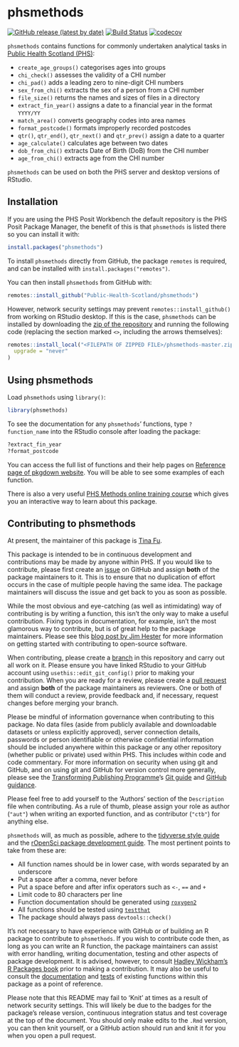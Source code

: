 
<!-- README.md is generated from README.Rmd. Please edit that file -->

# phsmethods

[![GitHub release (latest by
date)](https://img.shields.io/github/v/release/Public-Health-Scotland/phsmethods)](https://github.com/Public-Health-Scotland/phsmethods/releases/latest)
[![Build
Status](https://github.com/Public-Health-Scotland/phsmethods/workflows/R-CMD-check/badge.svg)](https://github.com/Public-Health-Scotland/phsmethods/actions)
[![codecov](https://codecov.io/gh/Public-Health-Scotland/phsmethods/branch/master/graph/badge.svg)](https://app.codecov.io/gh/Public-Health-Scotland/phsmethods)

`phsmethods` contains functions for commonly undertaken analytical tasks
in [Public Health Scotland
(PHS)](https://www.publichealthscotland.scot/):

- `create_age_groups()` categorises ages into groups
- `chi_check()` assesses the validity of a CHI number
- `chi_pad()` adds a leading zero to nine-digit CHI numbers
- `sex_from_chi()` extracts the sex of a person from a CHI number
- `file_size()` returns the names and sizes of files in a directory
- `extract_fin_year()` assigns a date to a financial year in the format
  `YYYY/YY`
- `match_area()` converts geography codes into area names
- `format_postcode()` formats improperly recorded postcodes
- `qtr()`, `qtr_end()`, `qtr_next()` and `qtr_prev()` assign a date to a
  quarter
- `age_calculate()` calculates age between two dates
- `dob_from_chi()` extracts Date of Birth (DoB) from the CHI number
- `age_from_chi()` extracts age from the CHI number

`phsmethods` can be used on both the PHS server and desktop versions of
RStudio.

## Installation

If you are using the PHS Posit Workbench the default repository is the
PHS Posit Package Manager, the benefit of this is that `phsmethods` is
listed there so you can install it with:

``` r
install.packages("phsmethods")
```

To install `phsmethods` directly from GitHub, the package `remotes` is
required, and can be installed with `install.packages("remotes")`.

You can then install `phsmethods` from GitHub with:

``` r
remotes::install_github("Public-Health-Scotland/phsmethods")
```

However, network security settings may prevent
`remotes::install_github()` from working on RStudio desktop. If this is
the case, `phsmethods` can be installed by downloading the [zip of the
repository](https://github.com/Public-Health-Scotland/phsmethods/archive/master.zip)
and running the following code (replacing the section marked `<>`,
including the arrows themselves):

``` r
remotes::install_local("<FILEPATH OF ZIPPED FILE>/phsmethods-master.zip",
  upgrade = "never"
)
```

## Using phsmethods

Load `phsmethods` using `library()`:

``` r
library(phsmethods)
```

To see the documentation for any `phsmethods`’ functions, type
`?function_name` into the RStudio console after loading the package:

``` r
?extract_fin_year
?format_postcode
```

You can access the full list of functions and their help pages on
[Reference page of pkgdown
website](https://public-health-scotland.github.io/phsmethods/reference/index.html).
You will be able to see some examples of each function.

There is also a very useful [PHS Methods online training
course](https://scotland.shinyapps.io/phs-learnr-phsmethods) which gives
you an interactive way to learn about this package.

## Contributing to phsmethods

At present, the maintainer of this package is [Tina
Fu](https://github.com/Tina815).

This package is intended to be in continuous development and
contributions may be made by anyone within PHS. If you would like to
contribute, please first create an
[issue](https://github.com/Public-Health-Scotland/phsmethods/issues) on
GitHub and assign **both** of the package maintainers to it. This is to
ensure that no duplication of effort occurs in the case of multiple
people having the same idea. The package maintainers will discuss the
issue and get back to you as soon as possible.

While the most obvious and eye-catching (as well as intimidating) way of
contributing is by writing a function, this isn’t the only way to make a
useful contribution. Fixing typos in documentation, for example, isn’t
the most glamorous way to contribute, but is of great help to the
package maintainers. Please see this [blog post by Jim
Hester](https://www.tidyverse.org/blog/2017/08/contributing/) for more
information on getting started with contributing to open-source
software.

When contributing, please create a
[branch](https://github.com/Public-Health-Scotland/phsmethods/branches)
in this repository and carry out all work on it. Please ensure you have
linked RStudio to your GitHub account using `usethis::edit_git_config()`
prior to making your contribution. When you are ready for a review,
please create a [pull
request](https://github.com/Public-Health-Scotland/phsmethods/pulls) and
assign **both** of the package maintainers as reviewers. One or both of
them will conduct a review, provide feedback and, if necessary, request
changes before merging your branch.

Please be mindful of information governance when contributing to this
package. No data files (aside from publicly available and downloadable
datasets or unless explicitly approved), server connection details,
passwords or person identifiable or otherwise confidential information
should be included anywhere within this package or any other repository
(whether public or private) used within PHS. This includes within code
and code commentary. For more information on security when using git and
GitHub, and on using git and GitHub for version control more generally,
please see the [Transforming Publishing
Programme](https://www.isdscotland.org/Products-and-Services/Transforming-Publishing-Programme/)’s
[Git guide](https://Public-Health-Scotland.github.io/git-guide/) and
[GitHub
guidance](https://github.com/Public-Health-Scotland/GitHub-guidance).

Please feel free to add yourself to the ‘Authors’ section of the
`Description` file when contributing. As a rule of thumb, please assign
your role as author (`"aut"`) when writing an exported function, and as
contributor (`"ctb"`) for anything else.

`phsmethods` will, as much as possible, adhere to the [tidyverse style
guide](https://style.tidyverse.org/) and the [rOpenSci package
development guide](https://devguide.ropensci.org/). The most pertinent
points to take from these are:

- All function names should be in lower case, with words separated by an
  underscore
- Put a space after a comma, never before
- Put a space before and after infix operators such as `<-`, `==` and
  `+`
- Limit code to 80 characters per line
- Function documentation should be generated using
  [`roxygen2`](https://github.com/r-lib/roxygen2)
- All functions should be tested using
  [`testthat`](https://github.com/r-lib/testthat)
- The package should always pass `devtools::check()`

It’s not necessary to have experience with GitHub or of building an R
package to contribute to `phsmethods`. If you wish to contribute code
then, as long as you can write an R function, the package maintainers
can assist with error handling, writing documentation, testing and other
aspects of package development. It is advised, however, to consult
[Hadley Wickham’s R Packages book](https://r-pkgs.org/) prior to making
a contribution. It may also be useful to consult the
[documentation](https://github.com/Public-Health-Scotland/phsmethods/tree/master/R)
and
[tests](https://github.com/Public-Health-Scotland/phsmethods/tree/master/tests/testthat)
of existing functions within this package as a point of reference.

Please note that this README may fail to ‘Knit’ at times as a result of
network security settings. This will likely be due to the badges for the
package’s release version, continuous integration status and test
coverage at the top of the document. You should only make edits to the
`.Rmd` version, you can then knit yourself, or a GitHub action should
run and knit it for you when you open a pull request.
